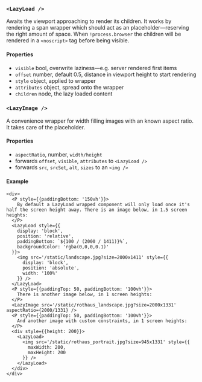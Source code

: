 ### `<LazyLoad />`

Awaits the viewport approaching to render its children. It works by rendering a span wrapper which should act as an placeholder—reserving the right amount of space. When `!process.browser` the children will be rendered in a `<noscript>` tag before being visible.

#### Properties

- `visible` bool, overwrite laziness—e.g. server rendered first items
- `offset` number, default 0.5, distance in viewport height to start rendering
- `style` object, applied to wrapper
- `attributes` object, spread onto the wrapper
- `children` node, the lazy loaded content

### `<LazyImage />`

A convenience wrapper for width filling images with an known aspect ratio. It takes care of the placeholder.

#### Properties

- `aspectRatio`, number, `width/height`
- forwards `offset`, `visible`, `attributes` to `<LazyLoad />`
- forwards `src`, `srcSet`, `alt`, `sizes` to an `<img />`

#### Example

```react
<div>
  <P style={{paddingBottom: '150vh'}}>
    By default a LazyLoad wrapped component will only load once it's half the screen height away. There is an image below, in 1.5 screen heights:
  </P>
  <LazyLoad style={{
    display: 'block',
    position: 'relative',
    paddingBottom: `${100 / (2000 / 1411)}%`,
    backgroundColor: 'rgba(0,0,0,0.1)'
  }}>
    <img src='/static/landscape.jpg?size=2000x1411' style={{
      display: 'block',
      position: 'absolute',
      width: '100%'
    }} />
  </LazyLoad>
  <P style={{paddingTop: 50, paddingBottom: '100vh'}}>
    There is another image below, in 1 screen heights:
  </P>
  <LazyImage src='/static/rothaus_landscape.jpg?size=2000x1331' aspectRatio={2000/1331} />
  <P style={{paddingTop: 50, paddingBottom: '100vh'}}>
    And another image with custom constraints, in 1 screen heights:
  </P>
  <div style={{height: 200}}>
    <LazyLoad>
      <img src='/static/rothaus_portrait.jpg?size=945x1331' style={{
        maxWidth: 200,
        maxHeight: 200
      }} />
    </LazyLoad>
  </div>
</div>
```
